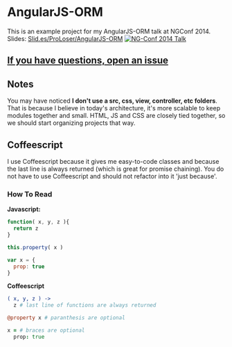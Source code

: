 AngularJS-ORM
=============

This is an example project for my AngularJS-ORM talk at NGConf 2014. Slides: [Slid.es/ProLoser/AngularJS-ORM](http://slid.es/proloser/angularjs-orm)
[![NG-Conf 2014 Talk](http://i1.ytimg.com/vi/Iw-3qgG_ipU/0.jpg)](http://www.youtube.com/watch?v=Iw-3qgG_ipU)


[If you have questions, open an issue](https://github.com/ProLoser/AngularJS-ORM/issues)
--------------------------------------

Notes
-----

You may have noticed **I don't use a src, css, view, controller, etc folders**. That is because I believe in today's architecture, it's more scalable to keep modules together and small. HTML, JS and CSS are closely tied together, so we should start organizing projects that way.

Coffeescript
------------

I use Coffeescript because it gives me easy-to-code classes and because the last line is always returned (which is great for promise chaining). You do not have to use Coffeescript and should not refactor into it 'just because'.

### How To Read

**Javascript:**
```js
function( x, y, z ){
  return z
}

this.property( x )

var x = {
  prop: true
}
```
**Coffeescript**
```coffee
( x, y, z ) ->
  z # last line of functions are always returned

@property x # paranthesis are optional

x = # braces are optional
  prop: true
```
